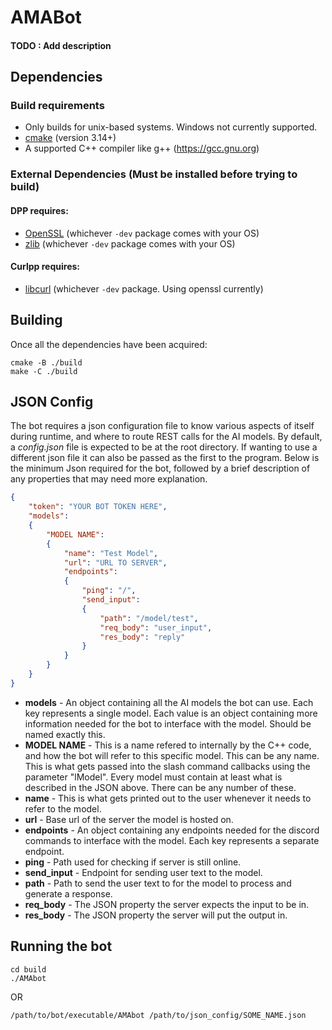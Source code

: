 # AMABot

#### TODO : Add description

## Dependencies

### Build requirements
* Only builds for unix-based systems. Windows not currently supported.
* [cmake](https://cmake.org/) (version 3.14+)
* A supported C++ compiler like g++ (https://gcc.gnu.org)

### External Dependencies (Must be installed before trying to build)

#### DPP requires:

* [OpenSSL](https://openssl.org/) (whichever `-dev` package comes with your OS)
* [zlib](https://zlib.net) (whichever `-dev` package comes with your OS)

#### Curlpp requires:

* [libcurl](https://curl.se/) (whichever `-dev` package. Using openssl currently)

## Building

Once all the dependencies have been acquired:

```
cmake -B ./build
make -C ./build
```

## JSON Config

The bot requires a json configuration file to know various aspects of
itself during runtime, and where to route REST calls for the AI models.
By default, a *config.json* file is expected to be at the root directory.
If wanting to use a different json file it can also be passed as the first
to the program. Below is the minimum Json required for the bot, followed by
a brief description of any properties that may need more explanation.

```json
{
    "token": "YOUR BOT TOKEN HERE",
    "models":
    {
        "MODEL NAME": 
        {
            "name": "Test Model",
            "url": "URL TO SERVER",
            "endpoints":
            {
                "ping": "/",
                "send_input":
                {
                    "path": "/model/test",
                    "req_body": "user_input",
                    "res_body": "reply"
                }
            }
        }
    }
}
```

- **models** - An object containing all the AI models the bot can use. Each key represents a single model. Each value is an object containing more information needed for the bot to interface with the model. Should be named exactly this.
- **MODEL NAME** - This is a name refered to internally by the C++ code, and how the bot will refer to this specific model. This can be any name. This is what gets passed into the slash command callbacks using the parameter "lModel". Every model must contain at least what is described in the JSON above. There can be any number of these.
- **name** - This is what gets printed out to the user whenever it needs to refer to the model.
- **url** - Base url of the server the model is hosted on.
- **endpoints** - An object containing any endpoints needed for the discord commands to interface with the model. Each key represents a separate endpoint.
- **ping** - Path used for checking if server is still online.
- **send_input** - Endpoint for sending user text to the model.
- **path** - Path to send the user text to for the model to process and generate a response.
- **req_body** - The JSON property the server expects the input to be in.
- **res_body** - The JSON property the server will put the output in.

## Running the bot

```
cd build
./AMAbot
```
OR
```
/path/to/bot/executable/AMAbot /path/to/json_config/SOME_NAME.json
```
